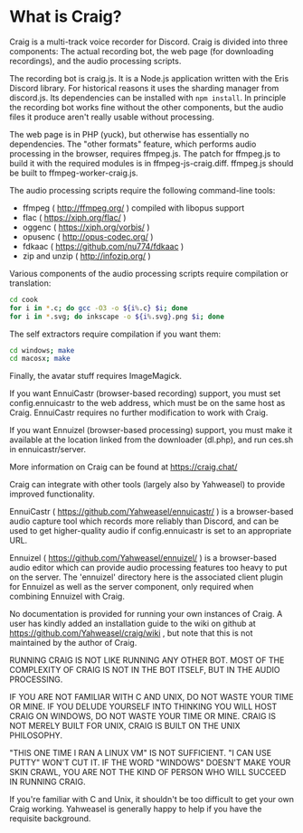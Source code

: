 # What is Craig?
Craig is a multi-track voice recorder for Discord. Craig is divided into three
components: The actual recording bot, the web page (for downloading
recordings), and the audio processing scripts.

The recording bot is craig.js. It is a Node.js application written with
the Eris Discord library. For historical reasons it uses the sharding manager
from discord.js. Its dependencies can be installed with `npm install`. In
principle the recording bot works fine without the other components, but the
audio files it produce aren't really usable without processing.

The web page is in PHP (yuck), but otherwise has essentially no dependencies.
The "other formats" feature, which performs audio processing in the browser,
requires ffmpeg.js. The patch for ffmpeg.js to build it with the required
modules is in ffmpeg-js-craig.diff. ffmpeg.js should be built to
ffmpeg-worker-craig.js.

The audio processing scripts require the following command-line tools:

- ffmpeg ( http://ffmpeg.org/ ) compiled with libopus support
- flac ( https://xiph.org/flac/ )
- oggenc ( https://xiph.org/vorbis/ )
- opusenc ( http://opus-codec.org/ )
- fdkaac ( https://github.com/nu774/fdkaac )
- zip and unzip ( http://infozip.org/ )

Various components of the audio processing scripts require compilation or
translation:
```sh
cd cook
for i in *.c; do gcc -O3 -o ${i%.c} $i; done
for i in *.svg; do inkscape -o ${i%.svg}.png $i; done
```

The self extractors require compilation if you want them:
```sh
cd windows; make
cd macosx; make
```

Finally, the avatar stuff requires ImageMagick.

If you want EnnuiCastr (browser-based recording) support, you must set
config.ennuicastr to the web address, which must be on the same host as Craig.
EnnuiCastr requires no further modification to work with Craig.

If you want Ennuizel (browser-based processing) support, you must make it
available at the location linked from the downloader (dl.php), and run ces.sh
in ennuicastr/server.

More information on Craig can be found at
https://craig.chat/


Craig can integrate with other tools (largely also by Yahweasel) to provide
improved functionality.

EnnuiCastr ( https://github.com/Yahweasel/ennuicastr/ ) is a browser-based
audio capture tool which records more reliably than Discord, and can be used to
get higher-quality audio if config.ennuicastr is set to an appropriate URL.

Ennuizel ( https://github.com/Yahweasel/ennuizel/ ) is a browser-based audio
editor which can provide audio processing features too heavy to put on the
server. The 'ennuizel' directory here is the associated client plugin for
Ennuizel as well as the server component, only required when combining Ennuizel
with Craig.


No documentation is provided for running your own instances of Craig. A user
has kindly added an installation guide to the wiki on github at
https://github.com/Yahweasel/craig/wiki , but note that this is not maintained
by the author of Craig.

RUNNING CRAIG IS NOT LIKE RUNNING ANY OTHER BOT. MOST OF THE COMPLEXITY OF
CRAIG IS NOT IN THE BOT ITSELF, BUT IN THE AUDIO PROCESSING.

IF YOU ARE NOT FAMILIAR WITH C AND UNIX, DO NOT WASTE YOUR TIME OR MINE. IF YOU
DELUDE YOURSELF INTO THINKING YOU WILL HOST CRAIG ON WINDOWS, DO NOT WASTE YOUR
TIME OR MINE. CRAIG IS NOT MERELY BUILT FOR UNIX, CRAIG IS BUILT ON THE UNIX
PHILOSOPHY.

"THIS ONE TIME I RAN A LINUX VM" IS NOT SUFFICIENT. "I CAN USE PUTTY" WON'T CUT
IT. IF THE WORD "WINDOWS" DOESN'T MAKE YOUR SKIN CRAWL, YOU ARE NOT THE KIND OF
PERSON WHO WILL SUCCEED IN RUNNING CRAIG.

If you're familiar with C and Unix, it shouldn't be too difficult to get your
own Craig working. Yahweasel is generally happy to help if you have the
requisite background.
